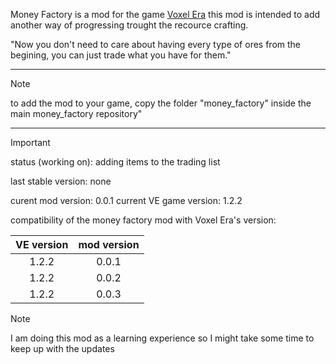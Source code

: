 Money Factory is a mod for the game [Voxel Era](https://store.steampowered.com/app/3192010/Voxel_Eras/) this mod is intended to add another way of progressing trought the recource crafting.

"Now you don't need to care about having every type of ores from the begining, you can just trade what you have for them."

---

> [!NOTE]
> to add the mod to your game, copy the folder "money_factory" inside the main money_factory repository" <!-- or download the realese [here]() -->

---

> [!IMPORTANT]
> status (working on): adding items to the trading list

last stable version: none

curent mod version: 0.0.1
current VE game version: 1.2.2

compatibility of the money factory mod with Voxel Era's version:

| VE version | mod version |
| :--------: | :---------: |
|   1.2.2   |    0.0.1    |
|   1.2.2   |    0.0.2    |
|   1.2.2   |    0.0.3    |

> [!NOTE]
> I am doing this mod as a learning experience so I might take some time to keep up with the updates
